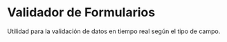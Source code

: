 # Validador de Formularios

Utilidad para la validación de datos en tiempo real según el tipo de campo.